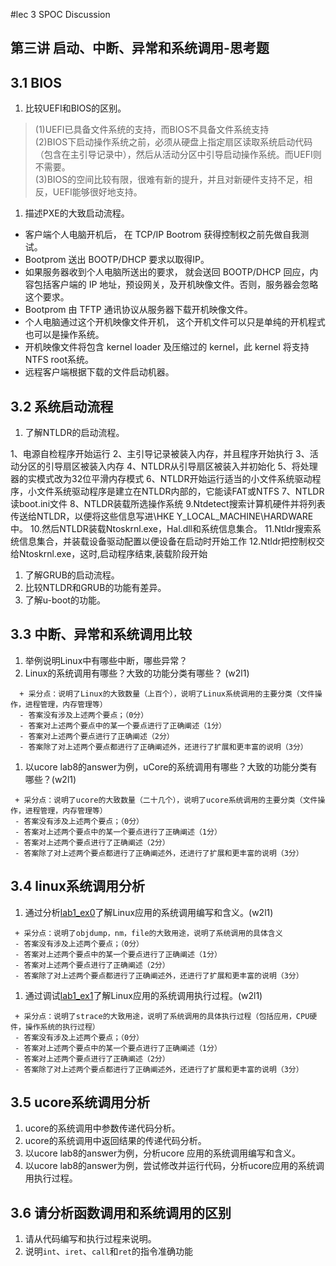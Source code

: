 #lec 3 SPOC Discussion

## 第三讲 启动、中断、异常和系统调用-思考题

## 3.1 BIOS
 1. 比较UEFI和BIOS的区别。<br />
 > (1)UEFI已具备文件系统的支持，而BIOS不具备文件系统支持 <br />
  (2)BIOS下启动操作系统之前，必须从硬盘上指定扇区读取系统启动代码（包含在主引导记录中），然后从活动分区中引导启动操作系统。而UEFI则不需要。<br />
  (3)BIOS的空间比较有限，很难有新的提升，并且对新硬件支持不足，相反，UEFI能够很好地支持。<br />
 1. 描述PXE的大致启动流程。
> 
* 客户端个人电脑开机后， 在 TCP/IP Bootrom 获得控制权之前先做自我测试。
* Bootprom 送出 BOOTP/DHCP 要求以取得IP。
* 如果服务器收到个人电脑所送出的要求， 就会送回 BOOTP/DHCP 回应，内容包括客户端的 IP 地址，预设网关，及开机映像文件。否则，服务器会忽略这个要求。
* Bootprom 由 TFTP 通讯协议从服务器下载开机映像文件。
* 个人电脑通过这个开机映像文件开机， 这个开机文件可以只是单纯的开机程式也可以是操作系统。
* 开机映像文件将包含 kernel loader 及压缩过的 kernel，此 kernel 将支持NTFS root系统。
* 远程客户端根据下载的文件启动机器。
 

## 3.2 系统启动流程
 1. 了解NTLDR的启动流程。<br />
 
> 
1、电源自检程序开始运行
2、主引导记录被装入内存，并且程序开始执行
3、活动分区的引导扇区被装入内存
4、NTLDR从引导扇区被装入并初始化
5、将处理器的实模式改为32位平滑内存模式
6、NTLDR开始运行适当的小文件系统驱动程序，小文件系统驱动程序是建立在NTLDR内部的，它能读FAT或NTFS
7、NTLDR读boot.ini文件
8、NTLDR装载所选操作系统
9.Ntdetect搜索计算机硬件并将列表传送给NTLDR，以便将这些信息写进\\HKE Y_LOCAL_MACHINE\HARDWARE中。
10.然后NTLDR装载Ntoskrnl.exe，Hal.dll和系统信息集合。
11.Ntldr搜索系统信息集合，并装载设备驱动配置以便设备在启动时开始工作
12.Ntldr把控制权交给Ntoskrnl.exe，这时,启动程序结束,装载阶段开始

 1. 了解GRUB的启动流程。<br />
 1. 比较NTLDR和GRUB的功能有差异。<br />
 1. 了解u-boot的功能。

## 3.3 中断、异常和系统调用比较
 1. 举例说明Linux中有哪些中断，哪些异常？
 1. Linux的系统调用有哪些？大致的功能分类有哪些？  (w2l1)

```
  + 采分点：说明了Linux的大致数量（上百个），说明了Linux系统调用的主要分类（文件操作，进程管理，内存管理等）
  - 答案没有涉及上述两个要点；（0分）
  - 答案对上述两个要点中的某一个要点进行了正确阐述（1分）
  - 答案对上述两个要点进行了正确阐述（2分）
  - 答案除了对上述两个要点都进行了正确阐述外，还进行了扩展和更丰富的说明（3分）
 ```
 
 1. 以ucore lab8的answer为例，uCore的系统调用有哪些？大致的功能分类有哪些？(w2l1)
 
 ```
  + 采分点：说明了ucore的大致数量（二十几个），说明了ucore系统调用的主要分类（文件操作，进程管理，内存管理等）
  - 答案没有涉及上述两个要点；（0分）
  - 答案对上述两个要点中的某一个要点进行了正确阐述（1分）
  - 答案对上述两个要点进行了正确阐述（2分）
  - 答案除了对上述两个要点都进行了正确阐述外，还进行了扩展和更丰富的说明（3分）
 ```
 
## 3.4 linux系统调用分析
 1. 通过分析[lab1_ex0](https://github.com/chyyuu/ucore_lab/blob/master/related_info/lab1/lab1-ex0.md)了解Linux应用的系统调用编写和含义。(w2l1)
 

 ```
  + 采分点：说明了objdump，nm，file的大致用途，说明了系统调用的具体含义
  - 答案没有涉及上述两个要点；（0分）
  - 答案对上述两个要点中的某一个要点进行了正确阐述（1分）
  - 答案对上述两个要点进行了正确阐述（2分）
  - 答案除了对上述两个要点都进行了正确阐述外，还进行了扩展和更丰富的说明（3分）
 
 ```
 
 1. 通过调试[lab1_ex1](https://github.com/chyyuu/ucore_lab/blob/master/related_info/lab1/lab1-ex1.md)了解Linux应用的系统调用执行过程。(w2l1)
 

 ```
  + 采分点：说明了strace的大致用途，说明了系统调用的具体执行过程（包括应用，CPU硬件，操作系统的执行过程）
  - 答案没有涉及上述两个要点；（0分）
  - 答案对上述两个要点中的某一个要点进行了正确阐述（1分）
  - 答案对上述两个要点进行了正确阐述（2分）
  - 答案除了对上述两个要点都进行了正确阐述外，还进行了扩展和更丰富的说明（3分）
 ```
 
## 3.5 ucore系统调用分析
 1. ucore的系统调用中参数传递代码分析。
 1. ucore的系统调用中返回结果的传递代码分析。
 1. 以ucore lab8的answer为例，分析ucore 应用的系统调用编写和含义。
 1. 以ucore lab8的answer为例，尝试修改并运行代码，分析ucore应用的系统调用执行过程。
 
## 3.6 请分析函数调用和系统调用的区别
 1. 请从代码编写和执行过程来说明。
   1. 说明`int`、`iret`、`call`和`ret`的指令准确功能
 
